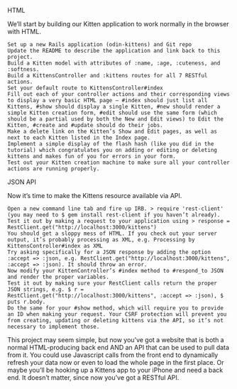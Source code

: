 
HTML

We’ll start by building our Kitten application to work normally in the browser with HTML.

    Set up a new Rails application (odin-kittens) and Git repo
    Update the README to describe the application and link back to this project.
    Build a Kitten model with attributes of :name, :age, :cuteness, and :softness.
    Build a KittensController and :kittens routes for all 7 RESTful actions.
    Set your default route to KittensController#index
    Fill out each of your controller actions and their corresponding views to display a very basic HTML page – #index should just list all Kittens, #show should display a single Kitten, #new should render a simple Kitten creation form, #edit should use the same form (which should be a partial used by both the New and Edit views) to Edit the Kitten, #create and #update should do their jobs.
    Make a delete link on the Kitten’s Show and Edit pages, as well as next to each Kitten listed in the Index page.
    Implement a simple display of the flash hash (like you did in the tutorial) which congratulates you on adding or editing or deleting kittens and makes fun of you for errors in your form.
    Test out your Kitten creation machine to make sure all your controller actions are running properly.

JSON API

Now it’s time to make the Kittens resource available via API.

    Open a new command line tab and fire up IRB. > require 'rest-client' (you may need to $ gem install rest-client if you haven’t already). Test it out by making a request to your application using > response = RestClient.get("http://localhost:3000/kittens")
    You should get a sloppy mess of HTML. If you check out your server output, it’s probably processing as XML, e.g. Processing by KittensController#index as XML
    Try asking specifically for a JSON response by adding the option :accept => :json, e.g. RestClient.get("http://localhost:3000/kittens", :accept => :json). It should throw an error.
    Now modify your KittenController’s #index method to #respond_to JSON and render the proper variables.
    Test it out by making sure your RestClient calls return the proper JSON strings, e.g. $ r = RestClient.get("http://localhost:3000/kittens", :accept => :json), $ puts r.body.
    Do the same for your #show method, which will require you to provide an ID when making your request. Your CSRF protection will prevent you from creating, updating or deleting kittens via the API, so it’s not necessary to implement those.

This project may seem simple, but now you’ve got a website that is both a normal HTML-producing back end AND an API that can be used to pull data from it. You could use Javascript calls from the front end to dynamically refresh your data now or even to load the whole page in the first place. Or maybe you’ll be hooking up a Kittens app to your iPhone and need a back end. It doesn’t matter, since now you’ve got a RESTful API.

